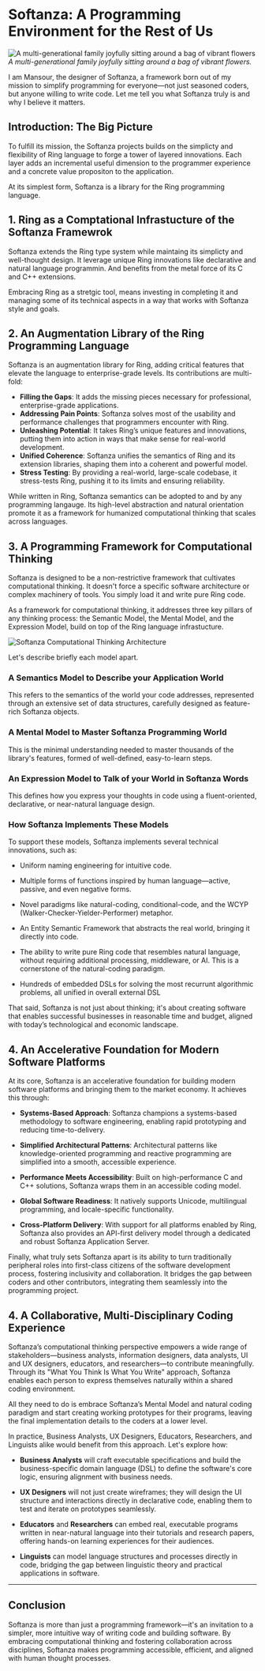 # Softanza: A Programming Environment for the Rest of Us  
![A multi-generational family joyfully sitting around a bag of vibrant flowers](../images/stz-for-the-rest-of-us.jpg)  
*A multi-generational family joyfully sitting around a bag of vibrant flowers.*

I am Mansour, the designer of Softanza, a framework born out of my mission to simplify programming for everyone—not just seasoned coders, but anyone willing to write code. Let me tell you what Softanza truly is and why I believe it matters.

## Introduction: The Big Picture

To fulfill its mission, the Softanza projects builds on the simplicty and flexibility of Ring language to forge a tower of layered innovations. Each layer adds an incremental useful dimension to the programmer experience and a concrete value propositon to the application.

At its simplest form, Softanza is a library for the Ring programming language.

## 1. Ring as a Comptational Infrastucture of the Softanza Framewrok

Softanza extends the Ring type system while maintaing its simplicty and well-thought design. It leverage unique Ring innovations like declarative and natural language programmin. And benefits from the metal force of its C and C++ extensions.

Embracing Ring as a stretgic tool, means investing in completing it and managing some of its technical aspects in a way that works with Softanza style and goals.

## 2. An Augmentation Library of the Ring Programming Language

Softanza is an augmentation library for Ring, adding critical features that elevate the language to enterprise-grade levels. Its contributions are multi-fold:

- **Filling the Gaps**: It adds the missing pieces necessary for professional, enterprise-grade applications.
- **Addressing Pain Points**: Softanza solves most of the usability and performance challenges that programmers encounter with Ring.
- **Unleashing Potential**: It takes Ring’s unique features and innovations, putting them into action in ways that make sense for real-world development.
- **Unified Coherence**: Softanza unifies the semantics of Ring and its extension libraries, shaping them into a coherent and powerful model.
- **Stress Testing**: By providing a real-world, large-scale codebase, it stress-tests Ring, pushing it to its limits and ensuring reliability.

While written in Ring, Softanza semantics can be adopted to and by any programming langauge. Its high-level abstraction and natural orientation promote it as a framework for humanized computational thinking that scales across languages.

## 3. A Programming Framework for Computational Thinking

Softanza is designed to be a non-restrictive framework that cultivates computational thinking. It doesn't force a specific software architecture or complex machinery of tools. You simply load it and write pure Ring code.

As a framework for computational thinking, it addresses three key pillars of any thinking process: the Semantic Model, the Mental Model, and the Expression Model, build on top of the Ring language infrastucture.

![Softanza Computational Thinking Architecture](../images/stz-computational-thinking-architecture.jpg)

Let's describe briefly each model apart.

### A Semantics Model to Describe your Application World

This refers to the semantics of the world your code addresses, represented through an extensive set of data structures, carefully designed as feature-rich Softanza objects.

### A Mental Model to Master Softanza Programming World

This is the minimal understanding needed to master thousands of the library's features, formed of well-defined, easy-to-learn steps.

### An Expression Model to Talk of your World in Softanza Words

This defines how you express your thoughts in code using a fluent-oriented, declarative, or near-natural language design.

### How Softanza Implements These Models

To support these models, Softanza implements several technical innovations, such as:

- Uniform naming engineering for intuitive code.

- Multiple forms of functions inspired by human language—active, passive, and even negative forms.

- Novel paradigms like natural-coding, conditional-code, and the WCYP (Walker-Checker-Yielder-Performer) metaphor.

- An Entity Semantic Framework that abstracts the real world, bringing it directly into code.

- The ability to write pure Ring code that resembles natural language, without requiring additional processing, middleware, or AI. This is a cornerstone of the natural-coding paradigm.

- Hundreds of embedded DSLs for solving the most recurrunt algorithmic problems, all unified in overall external DSL

That said, Softanza is not just about thinking; it's about creating software that enables successful businesses in reasonable time and budget, aligned with today’s technological and economic landscape.

## 4. An Accelerative Foundation for Modern Software Platforms

At its core, Softanza is an accelerative foundation for building modern software platforms and bringing them to the market economy. It achieves this through:

- **Systems-Based Approach**: Softanza champions a systems-based methodology to software engineering, enabling rapid prototyping and reducing time-to-delivery.

- **Simplified Architectural Patterns**: Architectural patterns like knowledge-oriented programming and reactive programming are simplified into a smooth, accessible experience.

- **Performance Meets Accessibility**: Built on high-performance C and C++ solutions, Softanza wraps them in an accessible coding model.

- **Global Software Readiness**: It natively supports Unicode, multilingual programming, and locale-specific functionality.

- **Cross-Platform Delivery**: With support for all platforms enabled by Ring, Softanza also provides an API-first delivery model through a dedicated and robust Softanza Application Server.

Finally, what truly sets Softanza apart is its ability to turn traditionally peripheral roles into first-class citizens of the software development process, fostering inclusivity and collaboration. It bridges the gap between coders and other contributors, integrating them seamlessly into the programming project.

## 4. A Collaborative, Multi-Disciplinary Coding Experience

Softanza’s computational thinking perspective empowers a wide range of stakeholders—business analysts, information designers, data analysts, UI and UX designers, educators, and researchers—to contribute meaningfully. Through its "What You Think Is What You Write" approach, Softanza enables each person to express themselves naturally within a shared coding environment.

All they need to do is embrace Softanza’s Mental Model and natural coding paradigm and start creating working prototypes for their programs, leaving the final implementation details to the coders at a lower level.

In practice, Business Analysts, UX Designers, Educators, Researchers, and Linguists alike would benefit from this approach. Let's explore how: 

- **Business Analysts** will craft executable specifications and build the business-specific domain language (DSL) to define the software's core logic, ensuring alignment with business needs.
  
- **UX Designers** will not just create wireframes; they will design the UI structure and interactions directly in declarative code, enabling them to test and iterate on prototypes seamlessly.

- **Educators** and **Researchers** can embed real, executable programs written in near-natural language into their tutorials and research papers, offering hands-on learning experiences for their audiences.

- **Linguists** can model language structures and processes directly in code, bridging the gap between linguistic theory and practical applications in software. 

---

## Conclusion

Softanza is more than just a programming framework—it's an invitation to a simpler, more intuitive way of writing code and building software. By embracing computational thinking and fostering collaboration across disciplines, Softanza makes programming accessible, efficient, and aligned with human thought processes.